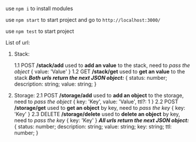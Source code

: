 
use `npm i` to install modules

use `npm start` to start project and go to `http://localhost:3000/`

use `npm test` to start project

List of url:

1. Stack:

    1.1 POST **/stack/add** used to **add an value** to the stack, need to *pass the object* { value: 'Value' }
    1.2 GET **/stack/get** used to **get an value** to the stack
    ***Both urls return the next JSON object:***
    { 
        status: number;
        description: string;
        value: string;
    } 

2. Storage:
    2.1 POST **/storage/add** used to **add an object** to the storage, need to *pass the object* { key: 'Key', value: 'Value', ttl?: 1 }
    2.2 POST **/storage/get** used to **get an object** by key, need to *pass the key* { key: 'Key' }
    2.3 DELETE **/storage/delete** used to **delete an object** by key, need to *pass the key* { key: 'Key' }
    ***All urls return the next JSON object:***
    { 
        status: number;
        description: string;
        value: string;
        key: string;
        ttl: number;
    } 
